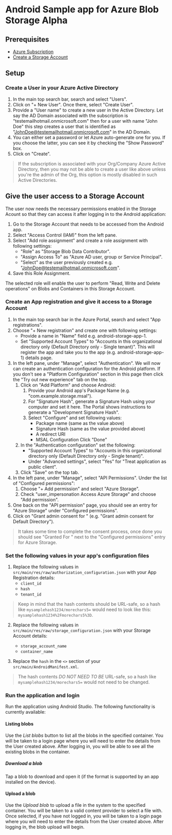 # Android Sample app for Azure Blob Storage Alpha
## Prerequisites
- [Azure Subscription](https://azure.microsoft.com/free/)
- [Create a Storage Account](https://docs.microsoft.com/azure/storage/common/storage-account-create?tabs=azure-portal)

## Setup
### Create a User in your Azure Active Directory
1. In the main top search bar, search and select "Users".
2. Click on "+ New User". Once there, select "Create User".
3. Provide a "User name" to create a new user in the Active Directory. Let say the AD Domain associated with the subscription is "testemailhotmail.onmicrosoft.com" then for a user with name "John Doe" this step creates a user that is identified as "JohnDoe@testemailhotmail.onmicrosoft.com" in the AD Domain.
4. You can either set a password or let Azure auto-generate one for you. If you choose the latter, you can see it by checking the "Show Password" box. 
5. Click on "Create".
> If the subscription is associated with your Org/Company Azure Active Directory, then you may not be able to create a user like above unless you're the admin of the Org, this option is mostly disabled in such Active Directories.
 
## Give the user access to a Storage Account
The user now needs the necessary permissions enabled in the Storage Acount so that they can access it after logging in to the Android application:
 
1. Go to the Storage Account that needs to be accessed from the Android app.
2. Select "Access Control (IAM)" from the left pane.
3. Select "Add role assignment" and create a role assignment with following settings:
    - "Role" as "Storage Blob Data Contributor".
    - "Assign Access To" as "Azure AD user, group or Service Principal".
    - "Select" as the user previously created e.g. "JohnDoe@testemailhotmail.onmicrosoft.com".
4. Save this Role Assignment.

The selected role will enable the user to perform "Read, Write and Delete operations" on Blobs and Containers in this Storage Account.

### Create an App registration and give it access to a Storage Account
1. In the main top search bar in the Azure Portal, search and select "App registrations".
2. Choose "+ New registration" and create one with following settings:
    - Provide a name in "Name" field e.g. android-storage-app-1.
    - Set "Supported Account Types" to "Accounts in this organizational directory only (Default Directory only - Single tenant)".
    This will register the app and take you to the app (e.g. android-storage-app-1) details page.
3. In the left pane, under "Manage", select "Authentication". We will now can create an authentication configuration for the Android platform. If you don't see a "Platform Configuration" section in this page then click the "Try out new experience" tab on the top.
    1. Click on "Add Platform" and choose Android:
        1. Provide your Android app's Package Name (e.g. "com.example.storage.msal").
        2. For "Signature Hash", generate a Signature Hash using your computer and set it here. The Portal shows instructions to generate a "Development Signature Hash".
        3. Select "Configure" and set following values:
            - Package name (same as the value above)
            - Signature Hash (same as the value provided above)
            - A redirect URI
            - MSAL Configuration
            Click "Done"
    2. In the "Authentication configuration" set the following:
        - "Supported Account Types" to "Accounts in this organizational directory only (Default Directory only - Single tenant)".
        - Under "Advanced settings", select "Yes" for "Treat application as public client".
    4. Click "Save" on the top tab.
4. In the left pane, under "Manage", select "API Permissions". Under the list of "Configured permissions":
    1. Choose "+ Add permission" and select "Azure Storage".
    2. Check "user_impersonation Access Azure Storage" and choose "Add permission".
5. One back on the "API permission" page, you should see an entry for "Azure Storage" under "Configured permissions".
6. Click on "Grant admin consent for <Active Directory Name>" (e.g. "Grant admin consent for Default Directory").
> It takes some time to complete the consent process, once done you should see "Granted For <Aactive Directory Name>" next to the "Configured permissions" entry for Azure Storage.

### Set the following values in your app's configuration files
1. Replace the following values in `src/main/res/raw/authorization_configuration.json` with your App Registration details:
    - `client_id`
    - `hash`
    - `tenant_id`
    
 > Keep in mind that the hash contents should be URL-safe, so a hash like `mysamplehash1234/morechars5=` would need to look like this: `mysamplehash1234%2Fmorechars5%3D`.

2. Replace the following values in `src/main/res/raw/storage_configuration.json` with your Storage Account details:
    - `storage_account_name`
    - `container_name`
    
3. Replace the `hash` in the `<>` section of your `src/main/AndroidManifest.xml`.
> The hash contents *DO NOT NEED TO BE* URL-safe, so a hash like `mysamplehash1234/morechars5=` would not need to be changed.

### Run the application and login
Run the application using Android Studio. The following functionality is currently available:

#### Listing blobs
Use the *List blobs* button to list all the blobs in the specified container. You will be taken to a login page where you will need to enter the details from the User created above. After logging in, you will be able to see all the existing blobs in the container.

##### Download a blob
Tap a blob to download and open it (if the format is supported by an app installed on the device).

#### Upload a blob
Use the *Upload blob* to upload a file in the system to the specified container. You will be taken to a valid content provider to select a file with. Once selected, if you have not logged in, you will be taken to a login page where you will need to enter the details from the User created above. After logging in, the blob upload will begin.
